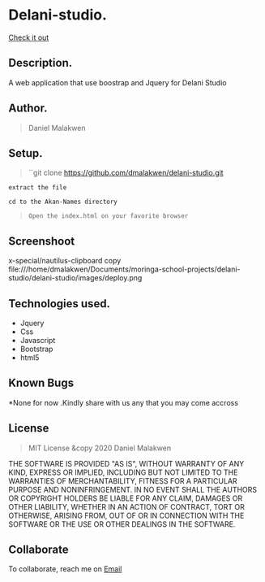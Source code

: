 
# Delani-studio.
[Check it out](https://dmalakwen.github.io/delani-studio/)

## Description.
A web application that use boostrap and Jquery for Delani Studio

 ## Author.
 > Daniel Malakwen


 ## Setup.
 > ``git clone https://github.com/dmalakwen/delani-studio.git
 
 ``extract the file``
 
 ``cd to the Akan-Names directory``
 
 > ``Open the index.html on your favorite browser``
 
  ## Screenshoot
  
  x-special/nautilus-clipboard
copy
file:///home/dmalakwen/Documents/moringa-school-projects/delani-studio/delani-studio/images/deploy.png

  
## Technologies used.
  * Jquery
  * Css
  * Javascript
  * Bootstrap
  * html5
  


## Known Bugs
*None for  now .Kindly share with us any that you may come accross


## License
> MIT License &copy 2020 Daniel Malakwen

THE SOFTWARE IS PROVIDED "AS IS", WITHOUT WARRANTY OF ANY KIND, EXPRESS OR IMPLIED, INCLUDING BUT NOT LIMITED TO THE WARRANTIES OF MERCHANTABILITY, FITNESS FOR A PARTICULAR PURPOSE AND NONINFRINGEMENT. IN NO EVENT SHALL THE AUTHORS OR COPYRIGHT HOLDERS BE LIABLE FOR ANY CLAIM, DAMAGES OR OTHER LIABILITY, WHETHER IN AN ACTION OF CONTRACT, TORT OR OTHERWISE, ARISING FROM, OUT OF OR IN CONNECTION WITH THE SOFTWARE OR THE USE OR OTHER DEALINGS IN THE SOFTWARE.

## Collaborate
To collaborate, reach me on [Email](mdan006@gmail.com)
